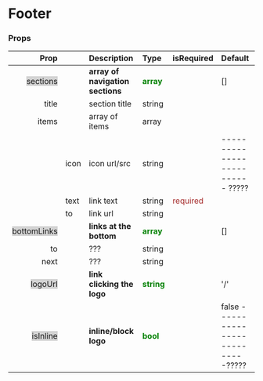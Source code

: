 # Footer

### Props

|Prop||Description|Type|isRequired|Default|
|-:|:-|:-|:-|:-|:-|
| <span style="background:lightgrey">sections</span>||**array of navigation sections**|<span style="color:green">**array**</span>||[]|
|title||section title|string||
|items||array of items|array||
||icon|icon url/src|string|| -------------------------- ?????
||text|link text|string|<span style="color:brown">required</span>||lll|
||to|link url|string||
| <span style="background:lightgrey">bottomLinks</span>||**links at the bottom**|<span style="color:green">**array**</span>||[]|
|to||???|string||
|next||???|string||
| <span style="background:lightgrey">logoUrl</span>||**link clicking the logo**|<span style="color:green">**string**</span>||'/'|
| <span style="background:lightgrey">isInline</span>||**inline/block logo**|<span style="color:green">**bool**</span>||false --------------------------?????
